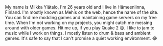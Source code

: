My name is Miikka Ylätalo, I'm 26 years old and I live in Hämeenlinna, Finland. I'm mostly known as Mehis on the web, hence the name of the site. You can find me modding games and maintaining game servers on my free time. When I'm not working on my projects, you might catch me messing around with older games. Hit me up, if you play Quake 2 😋. I like to jam to music while I work on things. I mostly listen to drum & bass and ambient genres. It's safe to say that I can't promise a quiet working environment. 😂
